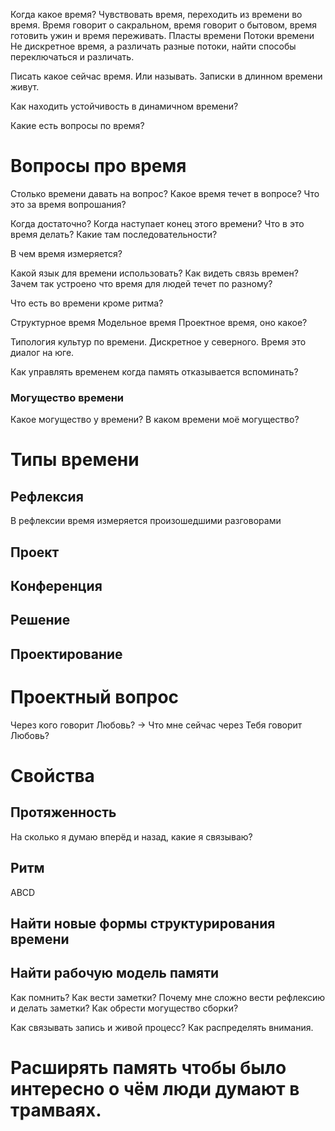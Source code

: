 Когда какое время? 
Чувствовать время, переходить из времени во время.
Время говорит о сакральном, время говорит о бытовом, время готовить ужин и время переживать.
Пласты времени
Потоки времени
Не дискретное время, а различать разные потоки, найти способы переключаться и различать.

Писать какое сейчас время. Или называть.
Записки в длинном времени живут.

Как находить устойчивость в динамичном времени?


Какие есть вопросы по время?
# Вопросы про время 

Столько времени давать на вопрос? Какое время течет в вопросе? Что это за время вопрошания?

Когда достаточно? Когда наступает конец этого времени?
Что в это время делать? Какие там последовательности?

В чем время измеряется?

Какой язык для времени использовать?
Как видеть связь времен?
Зачем так устроено что время для людей течет по разному?

Что есть во времени кроме ритма?

Структурное время
Модельное время
Проектное время, оно какое?

Типология культур по времени. Дискретное у северного. Время это диалог на юге. 

Как управлять временем когда память отказывается вспоминать?

### Могущество времени 
Какое могущество у времени? В каком времени моё могущество?

# Типы времени 
## Рефлексия 
В рефлексии время измеряется произошедшими разговорами 

## Проект 

## Конференция 

## Решение 

## Проектирование 

# Проектный вопрос 
Через кого говорит Любовь? -> Что мне сейчас через Тебя говорит Любовь?

# Свойства 
## Протяженность 
На сколько я думаю вперёд и назад, какие я связываю?
## Ритм
ABCD 

## Найти новые формы структурирования времени 

## Найти рабочую модель памяти 
Как помнить? Как вести заметки?
Почему мне сложно вести рефлексию и делать заметки?
Как обрести могущество сборки?

Как связывать запись и живой процесс? Как распределять внимания.

# Расширять память чтобы было интересно о чём люди думают в трамваях.